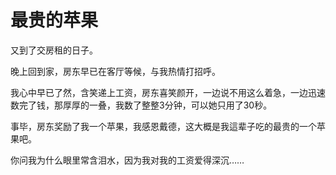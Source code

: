 # 最贵的苹果

又到了交房租的日子。 

晚上回到家，房东早已在客厅等候，与我热情打招呼。 

我心中早已了然，含笑递上工资，房东喜笑颜开，一边说不用这么着急，一边迅速数完了钱，那厚厚的一叠，我数了整整3分钟，可以她只用了30秒。 

事毕，房东奖励了我一个苹果，我感恩戴德，这大概是我這辈子吃的最贵的一个苹果吧。 

你问我为什么眼里常含泪水，因为我对我的工资爱得深沉……
